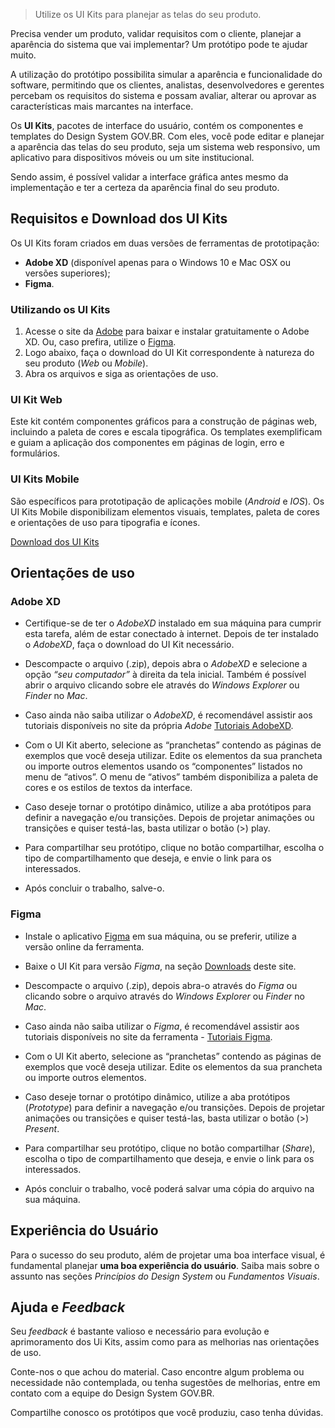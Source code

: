 > Utilize os UI Kits para planejar as telas do seu produto.

Precisa vender um produto, validar requisitos com o cliente, planejar a aparência do sistema que vai implementar? Um protótipo pode te ajudar muito.

A utilização do protótipo possibilita simular a aparência e funcionalidade do software, permitindo que os clientes, analistas, desenvolvedores e gerentes percebam os requisitos do sistema e possam avaliar, alterar ou aprovar as características mais marcantes na interface.

Os **UI Kits**, pacotes de interface do usuário, contém os componentes e templates do Design System GOV.BR. Com eles, você pode editar e planejar a aparência das telas do seu produto, seja um sistema web responsivo, um aplicativo para dispositivos móveis ou um site institucional.

Sendo assim, é possível validar a interface gráfica antes mesmo da implementação e ter a certeza da aparência final do seu produto.

## Requisitos e Download dos UI Kits

Os UI Kits foram criados em duas versões de ferramentas de prototipação:

-   **Adobe XD** (disponível apenas para o Windows 10 e Mac OSX ou versões superiores);
-   **Figma**.

### Utilizando os UI Kits

1. Acesse o site da [Adobe](https://www.adobe.com/products/xd.html) para baixar e instalar gratuitamente o Adobe XD. Ou, caso prefira, utilize o [Figma](https://www.figma.com/).
1. Logo abaixo, faça o download do UI Kit correspondente à natureza do seu produto (_Web_ ou _Mobile_).
1. Abra os arquivos e siga as orientações de uso.

### UI Kit Web

Este kit contém componentes gráficos para a construção de páginas web, incluindo a paleta de cores e escala tipográfica. Os templates exemplificam e guiam a aplicação dos componentes em páginas de login, erro e formulários.

### UI Kits Mobile

São específicos para prototipação de aplicações mobile (_Android_ e _IOS_). Os UI Kits Mobile disponibilizam elementos visuais, templates, paleta de cores e orientações de uso para tipografia e ícones.

<a class="br-button secondary" href="downloads/assets">Download dos UI Kits</a>

## Orientações de uso

### Adobe XD

-   Certifique-se de ter o _AdobeXD_ instalado em sua máquina para cumprir esta tarefa, além de estar conectado à internet. Depois de ter instalado o _AdobeXD_, faça o download do UI Kit necessário.

-   Descompacte o arquivo (.zip), depois abra o _AdobeXD_ e selecione a opção _“seu computador”_ à direita da tela inicial. Também é possível abrir o arquivo clicando sobre ele através do _Windows Explorer_ ou _Finder_ no _Mac_.

-   Caso ainda não saiba utilizar o _AdobeXD_, é recomendável assistir aos tutoriais disponíveis no site da própria _Adobe_ [Tutoriais AdobeXD](https://helpx.adobe.com/br/support/xd.html).

-   Com o UI Kit aberto, selecione as “pranchetas” contendo as páginas de exemplos que você deseja utilizar. Edite os elementos da sua prancheta ou importe outros elementos usando os “componentes” listados no menu de “ativos”. O menu de “ativos” também disponibiliza a paleta de cores e os estilos de textos da interface.

-   Caso deseje tornar o protótipo dinâmico, utilize a aba protótipos para definir a navegação e/ou transições. Depois de projetar animações ou transições e quiser testá-las, basta utilizar o botão (>) play.

-   Para compartilhar seu protótipo, clique no botão compartilhar, escolha o tipo de compartilhamento que deseja, e envie o link para os interessados.

-   Após concluir o trabalho, salve-o.

### Figma

-   Instale o aplicativo [Figma](https://www.figma.com/) em sua máquina, ou se preferir, utilize a versão online da ferramenta.

-   Baixe o UI Kit para versão _Figma_, na seção [Downloads](downloads/assets) deste site.

-   Descompacte o arquivo (.zip), depois abra-o através do _Figma_ ou clicando sobre o arquivo através do _Windows Explorer_ ou _Finder_ no _Mac_.

-   Caso ainda não saiba utilizar o _Figma_, é recomendável assistir aos tutoriais disponíveis no site da ferramenta - [Tutoriais Figma](https://www.figma.com/prototyping/).

-   Com o UI Kit aberto, selecione as “pranchetas” contendo as páginas de exemplos que você deseja utilizar. Edite os elementos da sua prancheta ou importe outros elementos.

-   Caso deseje tornar o protótipo dinâmico, utilize a aba protótipos (_Prototype_) para definir a navegação e/ou transições. Depois de projetar animações ou transições e quiser testá-las, basta utilizar o botão (>) _Present_.

-   Para compartilhar seu protótipo, clique no botão compartilhar (_Share_), escolha o tipo de compartilhamento que deseja, e envie o link para os interessados.

-   Após concluir o trabalho, você poderá salvar uma cópia do arquivo na sua máquina.

## Experiência do Usuário

Para o sucesso do seu produto, além de projetar uma boa interface visual, é fundamental planejar **uma boa experiência do usuário**. Saiba mais sobre o assunto nas seções _Princípios do Design System_ ou _Fundamentos Visuais_.

## Ajuda e _Feedback_

Seu _feedback_ é bastante valioso e necessário para evolução e aprimoramento dos Ui Kits, assim como para as melhorias nas orientações de uso.

Conte-nos o que achou do material. Caso encontre algum problema ou necessidade não contemplada, ou tenha sugestões de melhorias, entre em contato com a equipe do Design System GOV.BR.

Compartilhe conosco os protótipos que você produziu, caso tenha dúvidas.
